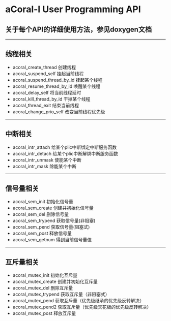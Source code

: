 # aCoral-I User Programming API

## 关于每个API的详细使用方法，参见doxygen文档
---
## 线程相关
* acoral_create_thread 创建线程
* acoral_suspend_self 挂起当前线程
* acoral_suspend_thread_by_id 挂起某个线程
* acoral_resume_thread_by_id 唤醒某个线程
* acoral_delay_self 将当前线程延时
* acoral_kill_thread_by_id 干掉某个线程
* acoral_thread_exit 结束当前线程
* acoral_change_prio_self 改变当前线程优先级
---
## 中断相关
* acoral_intr_attach 给某个plic中断绑定中断服务函数
* acoral_intr_detach 给某个plic中断解绑中断服务函数
* acoral_intr_unmask 使能某个中断
* acoral_intr_mask 除能某个中断
---
## 信号量相关
* acoral_sem_init 初始化信号量
* acoral_sem_create 创建并初始化信号量
* acoral_sem_del 删除信号量
* acoral_sem_trypend 获取信号量(非阻塞)
* acoral_sem_pend 获取信号量(阻塞式)
* acoral_sem_post 释放信号量
* acoral_sem_getnum 得到当前信号量值
---
## 互斥量相关
* acoral_mutex_init 初始化互斥量
* acoral_mutex_create 创建并初始化互斥量
* acoral_mutex_del 删除互斥量
* acoral_mutex_trypend 获取互斥量（非阻塞式）
* acoral_mutex_pend 获取互斥量（优先级继承的优先级反转解决）
* acoral_mutex_pend2 获取互斥量（优先级天花板的优先级反转解决）
* acoral_mutex_post 释放互斥量